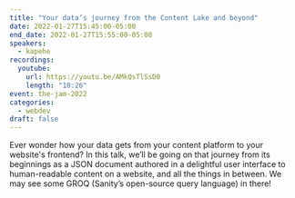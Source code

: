 ```yaml
---
title: "Your data’s journey from the Content Lake and beyond"
date: 2022-01-27T15:45:00-05:00
end_date: 2022-01-27T15:55:00-05:00
speakers:
  - kapehe
recordings:
  youtube:
    url: https://youtu.be/AMkQsTlSsD0
    length: "10:26"
event: the-jam-2022
categories:
  - webdev
draft: false
---
```


Ever wonder how your data gets from your content platform to your website's frontend? In this talk, we’ll be going on that journey from its beginnings as a JSON document authored in a delightful user interface to human-readable content on a website, and all the things in between. We may see some GROQ (Sanity’s open-source query language) in there!
